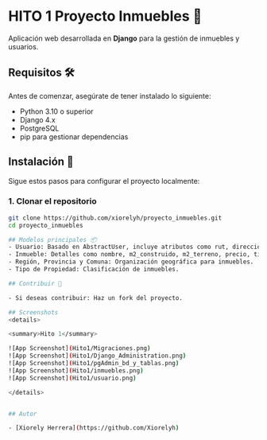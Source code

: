 # HITO 1 Proyecto Inmuebles 🏡

Aplicación web desarrollada en **Django** para la gestión de inmuebles y usuarios.

## Requisitos 🛠️

Antes de comenzar, asegúrate de tener instalado lo siguiente:

- Python 3.10 o superior
- Django 4.x
- PostgreSQL 
- pip para gestionar dependencias

## Instalación 🚀

Sigue estos pasos para configurar el proyecto localmente:

### 1. Clonar el repositorio

```bash
git clone https://github.com/xiorelyh/proyecto_inmuebles.git
cd proyecto_inmuebles

## Modelos principales 📦
- Usuario: Basado en AbstractUser, incluye atributos como rut, direccion, telefono, y tipo_usuario.
- Inmueble: Detalles como nombre, m2_construido, m2_terreno, precio, tipo_inmueble y más.
- Región, Provincia y Comuna: Organización geográfica para inmuebles.
- Tipo de Propiedad: Clasificación de inmuebles.

## Contribuir 🤝

- Si deseas contribuir: Haz un fork del proyecto.

## Screenshots
<details>

<summary>Hito 1</summary>

![App Screenshot](Hito1/Migraciones.png)
![App Screenshot](Hito1/Django_Administration.png)
![App Screenshot](Hito1/pgAdmin_bd_y_tablas.png)
![App Screenshot](Hito1/inmuebles.png)
![App Screenshot](Hito1/usuario.png)

</details>


## Autor

- [Xiorely Herrera](https://github.com/Xiorelyh)


